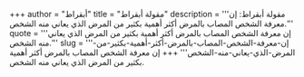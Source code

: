 +++
author = "أبقراط"
title = "مقولة أبقراط"
description = '''مقولة أبقراط: إن معرفة الشخص المصاب بالمرض أكثر أهمية بكثير من المرض الذي يعاني منه الشخص.'''
quote = '''إن معرفة الشخص المصاب بالمرض أكثر أهمية بكثير من المرض الذي يعاني منه الشخص.'''
slug = '''إن-معرفة-الشخص-المصاب-بالمرض-أكثر-أهمية-بكثير-من-المرض-الذي-يعاني-منه-الشخص'''
+++
إن معرفة الشخص المصاب بالمرض أكثر أهمية بكثير من المرض الذي يعاني منه الشخص.

